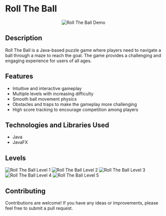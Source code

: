 # Roll The Ball

<div align="center">
  
![Roll The Ball Demo](preview/demo.gif)
</div>



## Description
Roll The Ball is a Java-based puzzle game where players need to navigate a ball through a maze to reach the goal. The game provides a challenging and engaging experience for users of all ages.

## Features
- Intuitive and interactive gameplay
- Multiple levels with increasing difficulty
- Smooth ball movement physics
- Obstacles and traps to make the gameplay more challenging
- High score tracking to encourage competition among players

## Technologies and Libraries Used
- Java
- JavaFX


## Levels
![Roll The Ball Level 1](preview/level1.png)
![Roll The Ball Level 2](preview/level2.png)
![Roll The Ball Level 3](preview/level3.png)
![Roll The Ball Level 4](preview/level4.png)
![Roll The Ball Level 5](preview/level5.png)



## Contributing
Contributions are welcome! If you have any ideas or improvements, please feel free to submit a pull request.
